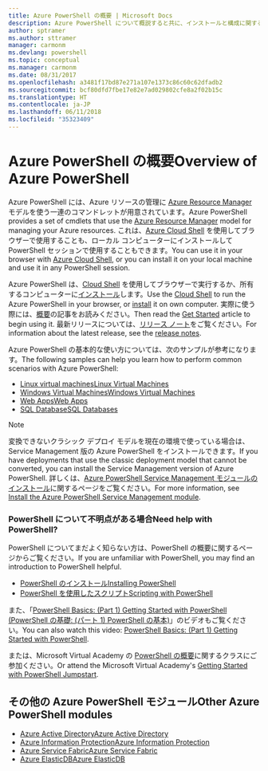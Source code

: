 ```yaml
---
title: Azure PowerShell の概要 | Microsoft Docs
description: Azure PowerShell について概説すると共に、インストールと構成に関するページへのリンクを紹介します。
author: sptramer
ms.author: sttramer
manager: carmonm
ms.devlang: powershell
ms.topic: conceptual
ms.manager: carmonm
ms.date: 08/31/2017
ms.openlocfilehash: a3481f17bd87e271a107e1373c86c60c62dfadb2
ms.sourcegitcommit: bcf80dfd7fbe17e82e7ad029802cfe8a2f02b15c
ms.translationtype: HT
ms.contentlocale: ja-JP
ms.lasthandoff: 06/11/2018
ms.locfileid: "35323409"
---
```

# <a name="overview-of-azure-powershell"></a><span data-ttu-id="1247e-103">Azure PowerShell の概要</span><span class="sxs-lookup"><span data-stu-id="1247e-103">Overview of Azure PowerShell</span></span>

<span data-ttu-id="1247e-104">Azure PowerShell には、Azure リソースの管理に [Azure Resource Manager](/azure/azure-resource-manager/resource-group-overview) モデルを使う一連のコマンドレットが用意されています。</span><span class="sxs-lookup"><span data-stu-id="1247e-104">Azure PowerShell provides a set of cmdlets that use the [Azure Resource Manager](/azure/azure-resource-manager/resource-group-overview) model for managing your Azure resources.</span></span> <span data-ttu-id="1247e-105">これは、[Azure Cloud Shell](/azure/cloud-shell/overview) を使用してブラウザーで使用することも、ローカル コンピューターにインストールして PowerShell セッションで使用することもできます。</span><span class="sxs-lookup"><span data-stu-id="1247e-105">You can use it in your browser with [Azure Cloud Shell](/azure/cloud-shell/overview), or you can install it on your local machine and use it in any PowerShell session.</span></span>

<span data-ttu-id="1247e-106">Azure PowerShell は、[Cloud Shell](/azure/cloud-shell/overview) を使用してブラウザーで実行するか、所有するコンピューターに[インストール](install-azurerm-ps.md)します。</span><span class="sxs-lookup"><span data-stu-id="1247e-106">Use the [Cloud Shell](/azure/cloud-shell/overview) to run the Azure PowerShell in your browser, or [install](install-azurerm-ps.md) it on own computer.</span></span> <span data-ttu-id="1247e-107">実際に使う際には、[概要](get-started-azureps.md)の記事をお読みください。</span><span class="sxs-lookup"><span data-stu-id="1247e-107">Then read the [Get Started](get-started-azureps.md) article to begin using it.</span></span> <span data-ttu-id="1247e-108">最新リリースについては、[リリース ノート](release-notes-azureps.md)をご覧ください。</span><span class="sxs-lookup"><span data-stu-id="1247e-108">For information about the latest release, see the [release notes](release-notes-azureps.md).</span></span>

<span data-ttu-id="1247e-109">Azure PowerShell の基本的な使い方については、次のサンプルが参考になります。</span><span class="sxs-lookup"><span data-stu-id="1247e-109">The following samples can help you learn how to perform common scenarios with Azure PowerShell:</span></span>

* [<span data-ttu-id="1247e-110">Linux virtual machines</span><span class="sxs-lookup"><span data-stu-id="1247e-110">Linux Virtual Machines</span></span>](/azure/virtual-machines/virtual-machines-linux-powershell-samples?toc=/powershell/azure/toc.json)
* [<span data-ttu-id="1247e-111">Windows Virtual Machines</span><span class="sxs-lookup"><span data-stu-id="1247e-111">Windows Virtual Machines</span></span>](/azure/virtual-machines/virtual-machines-windows-powershell-samples?toc=/powershell/azure/toc.json)
* [<span data-ttu-id="1247e-112">Web Apps</span><span class="sxs-lookup"><span data-stu-id="1247e-112">Web Apps</span></span>](/azure/app-service-web/app-service-powershell-samples?toc=/powershell/azure/toc.json)
* [<span data-ttu-id="1247e-113">SQL Database</span><span class="sxs-lookup"><span data-stu-id="1247e-113">SQL Databases</span></span>](/azure/sql-database/sql-database-powershell-samples?toc=/powershell/azure/toc.json)

> [!NOTE]
> <span data-ttu-id="1247e-114">変換できないクラシック デプロイ モデルを現在の環境で使っている場合は、Service Management 版の Azure PowerShell をインストールできます。</span><span class="sxs-lookup"><span data-stu-id="1247e-114">If you have deployments that use the classic deployment model that cannot be converted, you can install the Service Management version of Azure PowerShell.</span></span> <span data-ttu-id="1247e-115">詳しくは、[Azure PowerShell Service Management モジュールのインストール](/powershell/azure/servicemanagement/install-azure-ps)に関するページをご覧ください。</span><span class="sxs-lookup"><span data-stu-id="1247e-115">For more information, see [Install the Azure PowerShell Service Management module](/powershell/azure/servicemanagement/install-azure-ps).</span></span>

### <a name="need-help-with-powershell"></a><span data-ttu-id="1247e-116">PowerShell について不明点がある場合</span><span class="sxs-lookup"><span data-stu-id="1247e-116">Need help with PowerShell?</span></span>

<span data-ttu-id="1247e-117">PowerShell についてまだよく知らない方は、PowerShell の概要に関するページからご覧ください。</span><span class="sxs-lookup"><span data-stu-id="1247e-117">If you are unfamiliar with PowerShell, you may find an introduction to PowerShell helpful.</span></span>

* [<span data-ttu-id="1247e-118">PowerShell のインストール</span><span class="sxs-lookup"><span data-stu-id="1247e-118">Installing PowerShell</span></span>](/powershell/scripting/installing-windows-powershell)
* [<span data-ttu-id="1247e-119">PowerShell を使用したスクリプト</span><span class="sxs-lookup"><span data-stu-id="1247e-119">Scripting with PowerShell</span></span>](/powershell/scripting/scripting-with-windows-powershell)

<span data-ttu-id="1247e-120">また、「[PowerShell Basics: (Part 1) Getting Started with PowerShell (PowerShell の基礎: (パート 1) PowerShell の基本)](https://channel9.msdn.com/Blogs/Taste-of-Premier/PowerShellBasicsPart1)」のビデオもご覧ください。</span><span class="sxs-lookup"><span data-stu-id="1247e-120">You can also watch this video: [PowerShell Basics: (Part 1) Getting Started with PowerShell](https://channel9.msdn.com/Blogs/Taste-of-Premier/PowerShellBasicsPart1).</span></span>

<span data-ttu-id="1247e-121">または、Microsoft Virtual Academy の [PowerShell の概要](https://mva.microsoft.com/liveevents/powershell-jumpstart)に関するクラスにご参加ください。</span><span class="sxs-lookup"><span data-stu-id="1247e-121">Or attend the Microsoft Virtual Academy's [Getting Started with PowerShell Jumpstart](https://mva.microsoft.com/liveevents/powershell-jumpstart).</span></span>

## <a name="other-azure-powershell-modules"></a><span data-ttu-id="1247e-122">その他の Azure PowerShell モジュール</span><span class="sxs-lookup"><span data-stu-id="1247e-122">Other Azure PowerShell modules</span></span>

* [<span data-ttu-id="1247e-123">Azure Active Directory</span><span class="sxs-lookup"><span data-stu-id="1247e-123">Azure Active Directory</span></span>](/powershell/azure/active-directory/)
* [<span data-ttu-id="1247e-124">Azure Information Protection</span><span class="sxs-lookup"><span data-stu-id="1247e-124">Azure Information Protection</span></span>](/powershell/azure/aip/)
* [<span data-ttu-id="1247e-125">Azure Service Fabric</span><span class="sxs-lookup"><span data-stu-id="1247e-125">Azure Service Fabric</span></span>](/powershell/azure/service-fabric/)
* [<span data-ttu-id="1247e-126">Azure ElasticDB</span><span class="sxs-lookup"><span data-stu-id="1247e-126">Azure ElasticDB</span></span>](/powershell/azure/elasticdbjobs/)
